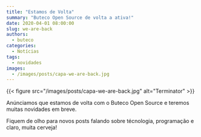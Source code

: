 ```yaml
---
title: "Estamos de Volta"
summary: "Buteco Open Source de volta a ativa!"
date: 2020-04-01 08:00:00
slug: we-are-back
authors:
  - buteco
categories:
  - Notícias
tags:
  - novidades
images:
  - /images/posts/capa-we-are-back.jpg
---
```


{{< figure src="/images/posts/capa-we-are-back.jpg" alt="Terminator" >}}

Anúnciamos que estamos de volta com o Buteco Open Source e teremos muitas novidades em breve.

Fiquem de olho para novos posts falando sobre técnologia, programação e claro, muita cerveja!
